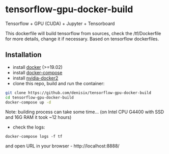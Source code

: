 # tensorflow-gpu-docker-build
Tensorflow + GPU (CUDA) + Jupyter + Tensorboard

This dockerfile will build tensorflow from sources, check the /tf/Dockerfile for more details, change it if necessary. Based on tensorflow dockerfiles.

## Installation

* install [docker](https://docs.docker.com/install/linux/docker-ce/ubuntu/) (>=19.02)
* install [docker-compose](https://docs.docker.com/compose/install/)
* install [nvidia-docker2](https://github.com/NVIDIA/nvidia-docker)
* clone this repo, build and run the container:

```bash
git clone https://github.com/denisix/tensorflow-gpu-docker-build
cd tensorflow-gpu-docker-build
docker-compose up -d
```

Note: building process can take some time... (on Intel CPU G4400 with SSD and 16G RAM it took ~12 hours)

* check the logs:

`docker-compose logs -f tf`

and open URL in your browser - http://localhost:8888/
